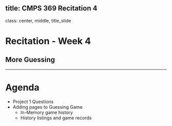title: CMPS 369 Recitation 4
---
class: center, middle, title_slide
# Recitation - Week 4
## More Guessing

---
# Agenda
- Project 1 Questions
- Adding pages to Guessing Game
  - In-Memory game history
  - History listings and game records


